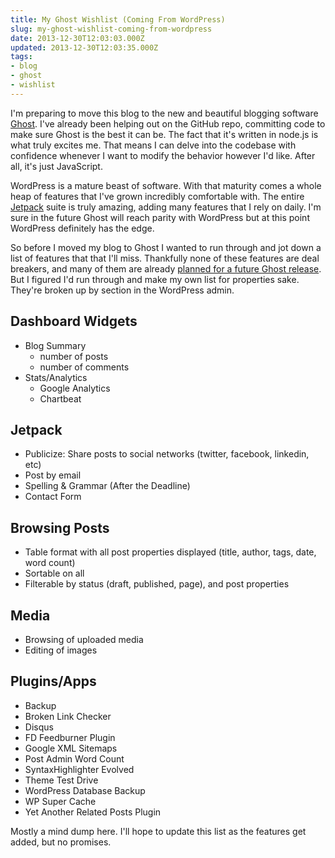 ```yaml
---
title: My Ghost Wishlist (Coming From WordPress)
slug: my-ghost-wishlist-coming-from-wordpress
date: 2013-12-30T12:03:03.000Z
updated: 2013-12-30T12:03:35.000Z
tags:
- blog
- ghost
- wishlist
---
```


<p>I'm preparing to move this blog to the new and beautiful blogging software <a href="http://ghost.org">Ghost</a>.  I've already been helping out on the GitHub repo, committing code to make sure Ghost is the best it can be.  The fact that it's written in node.js is what truly excites me.  That means I can delve into the codebase with confidence whenever I want to modify the behavior however I'd like.  After all, it's just JavaScript.</p>

<p>WordPress is a mature beast of software.  With that maturity comes a whole heap of features that I've grown incredibly comfortable with.  The entire <a href="http://jetpack.me/">Jetpack</a> suite is truly amazing, adding many features that I rely on daily.  I'm sure in the future Ghost will reach parity with WordPress but at this point WordPress definitely has the edge.</p>

<p>So before I moved my blog to Ghost I wanted to run through and jot down a list of features that that I'll miss.  Thankfully none of these features are deal breakers, and many of them are already <a href="https://github.com/TryGhost/Ghost/wiki/Roadmap">planned for a future Ghost release</a>.  But I figured I'd run through and make my own list for properties sake.  They're broken up by section in the WordPress admin.
<!--more--></p>

<h2>Dashboard Widgets</h2>

<ul>
<li>Blog Summary

<ul>
<li>number of posts</li>
<li>number of comments</li>
</ul></li>
<li>Stats/Analytics

<ul>
<li>Google Analytics</li>
<li>Chartbeat</li>
</ul></li>
</ul>

<h2>Jetpack</h2>

<ul>
<li>Publicize: Share posts to social networks (twitter, facebook, linkedin, etc)</li>
<li>Post by email</li>
<li>Spelling &amp; Grammar (After the Deadline)</li>
<li>Contact Form</li>
</ul>

<h2>Browsing Posts</h2>

<ul>
<li>Table format with all post properties displayed (title, author, tags, date, word count)</li>
<li>Sortable on all</li>
<li>Filterable by status (draft, published, page), and post properties</li>
</ul>

<h2>Media</h2>

<ul>
<li>Browsing of uploaded media</li>
<li>Editing of images</li>
</ul>

<h2>Plugins/Apps</h2>

<ul>
<li>Backup</li>
<li>Broken Link Checker</li>
<li>Disqus</li>
<li>FD Feedburner Plugin</li>
<li>Google XML Sitemaps</li>
<li>Post Admin Word Count</li>
<li>SyntaxHighlighter Evolved</li>
<li>Theme Test Drive</li>
<li>WordPress Database Backup</li>
<li>WP Super Cache</li>
<li>Yet Another Related Posts Plugin</li>
</ul>

<p>Mostly a mind dump here.  I'll hope to update this list as the features get added, but no promises.</p>

